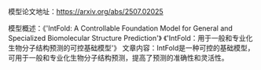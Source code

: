 模型论文地址：https://arxiv.org/abs/2507.02025

模型概述：《'IntFold: A Controllable Foundation Model for General and Specialized Biomolecular Structure Prediction'》
《'IntFold：用于一般和专业化生物分子结构预测的可控基础模型'》
文章内容：IntFold是一种可控的基础模型，可用于一般和专业化生物分子结构预测，提高了预测的准确性和灵活性。
